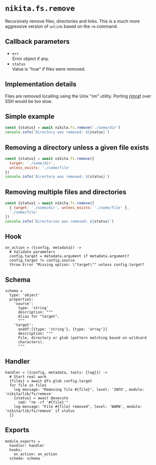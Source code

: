 
# `nikita.fs.remove`

Recursively remove files, directories and links. This is a much more aggressive
version of `unlink` based on the `rm` command.

## Callback parameters

* `err`   
  Error object if any.   
* `status`   
  Value is "true" if files were removed.   

## Implementation details

Files are removed localling using the Unix "rm" utility. Porting [rimraf] over
SSH would be too slow.

## Simple example

```js
const {status} = await nikita.fs.remove('./some/dir')
console.info(`Directory was removed: ${status}`)
```

## Removing a directory unless a given file exists

```js
const {status} = await nikita.fs.remove({
  target: './some/dir',
  unless_exists: './some/file'
})
console.info(`Directory was removed: ${status}`)
```

## Removing multiple files and directories

```js
const {status} = await nikita.fs.remove([
  { target: './some/dir', unless_exists: './some/file' },
  './some/file'
])
console.info(`Directories was removed: ${status}`)
```

## Hook

    on_action = ({config, metadata}) ->
      # Validate parameters
      config.target = metadata.argument if metadata.argument?
      config.target ?= config.source
      throw Error "Missing option: \"target\"" unless config.target?

## Schema

    schema =
      type: 'object'
      properties:
        'source':
          type: 'string'
          description: """
          Alias for "target".
          """
        'target':
          oneOf:[{type: 'string'}, {type: 'array'}]
          description: """
          File, directory or glob (pattern matching based on wildcard
          characters).
          """

## Handler

    handler = ({config, metadata, tools: {log}}) ->
      # Start real work
      {files} = await @fs.glob config.target
      for file in files
        log message: "Removing file #{file}", level: 'INFO', module: 'nikita/lib/fs/remove'
        {status} = await @execute
          cmd: "rm -rf '#{file}'"
        log message: "File #{file} removed", level: 'WARN', module: 'nikita/lib/fs/remove' if status
      {}

## Exports

    module.exports =
      handler: handler
      hooks:
        on_action: on_action
      schema: schema

[rimraf]: https://github.com/isaacs/rimraf
